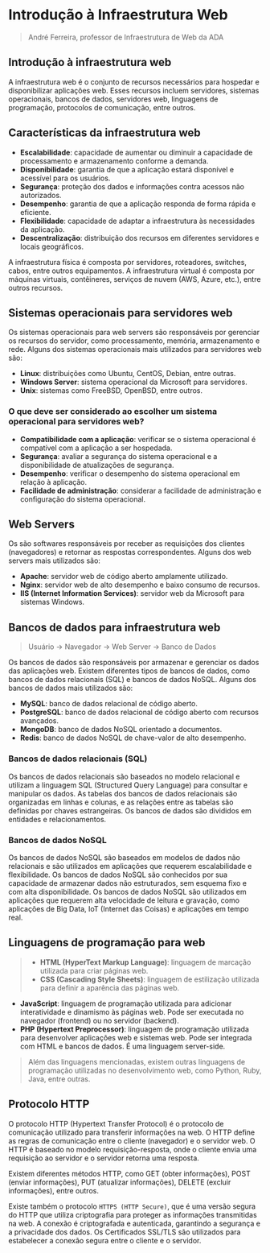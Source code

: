 # Introdução à Infraestrutura Web
> André Ferreira, professor de Infraestrutura de Web da ADA

## Introdução à infraestrutura web

A infraestrutura web é o conjunto de recursos necessários para hospedar e disponibilizar aplicações web. Esses recursos incluem servidores, sistemas operacionais, bancos de dados, servidores web, linguagens de programação, protocolos de comunicação, entre outros.

## Características da infraestrutura web
- **Escalabilidade**: capacidade de aumentar ou diminuir a capacidade de processamento e armazenamento conforme a demanda.
- **Disponibilidade**: garantia de que a aplicação estará disponível e acessível para os usuários.
- **Segurança**: proteção dos dados e informações contra acessos não autorizados.
- **Desempenho**: garantia de que a aplicação responda de forma rápida e eficiente.
- **Flexibilidade**: capacidade de adaptar a infraestrutura às necessidades da aplicação.
- **Descentralização**: distribuição dos recursos em diferentes servidores e locais geográficos.

A infraestrutura física é composta por servidores, roteadores, switches, cabos, entre outros equipamentos. A infraestrutura virtual é composta por máquinas virtuais, contêineres, serviços de nuvem (AWS, Azure, etc.), entre outros recursos.

## Sistemas operacionais para servidores web

Os sistemas operacionais para web servers são responsáveis por gerenciar os recursos do servidor, como processamento, memória, armazenamento e rede. Alguns dos sistemas operacionais mais utilizados para servidores web são:
- **Linux**: distribuições como Ubuntu, CentOS, Debian, entre outras.
- **Windows Server**: sistema operacional da Microsoft para servidores.
- **Unix**: sistemas como FreeBSD, OpenBSD, entre outros.

### O que deve ser considerado ao escolher um sistema operacional para servidores web?
- **Compatibilidade com a aplicação**: verificar se o sistema operacional é compatível com a aplicação a ser hospedada.
- **Segurança**: avaliar a segurança do sistema operacional e a disponibilidade de atualizações de segurança.
- **Desempenho**: verificar o desempenho do sistema operacional em relação à aplicação.
- **Facilidade de administração**: considerar a facilidade de administração e configuração do sistema operacional.

## Web Servers
Os são softwares responsáveis por receber as requisições dos clientes (navegadores) e retornar as respostas correspondentes. Alguns dos web servers mais utilizados são:
- **Apache**: servidor web de código aberto amplamente utilizado.
- **Nginx**: servidor web de alto desempenho e baixo consumo de recursos.
- **IIS (Internet Information Services)**: servidor web da Microsoft para sistemas Windows.


## Bancos de dados para infraestrutura web

> Usuário -> Navegador -> Web Server -> Banco de Dados

Os bancos de dados são responsáveis por armazenar e gerenciar os dados das aplicações web. Existem diferentes tipos de bancos de dados, como bancos de dados relacionais (SQL) e bancos de dados NoSQL. Alguns dos bancos de dados mais utilizados são:
- **MySQL**: banco de dados relacional de código aberto.
- **PostgreSQL**: banco de dados relacional de código aberto com recursos avançados.
- **MongoDB**: banco de dados NoSQL orientado a documentos.
- **Redis**: banco de dados NoSQL de chave-valor de alto desempenho.

### Bancos de dados relacionais (SQL)
Os bancos de dados relacionais são baseados no modelo relacional e utilizam a linguagem SQL (Structured Query Language) para consultar e manipular os dados. As tabelas dos bancos de dados relacionais são organizadas em linhas e colunas, e as relações entre as tabelas são definidas por chaves estrangeiras. Os bancos de dados são divididos em entidades e relacionamentos.

### Bancos de dados NoSQL
Os bancos de dados NoSQL são baseados em modelos de dados não relacionais e são utilizados em aplicações que requerem escalabilidade e flexibilidade. Os bancos de dados NoSQL são conhecidos por sua capacidade de armazenar dados não estruturados, sem esquema fixo e com alta disponibilidade. Os bancos de dados NoSQL são utilizados em aplicações que requerem alta velocidade de leitura e gravação, como aplicações de Big Data, IoT (Internet das Coisas) e aplicações em tempo real.


## Linguagens de programação para web

> - **HTML (HyperText Markup Language)**: linguagem de marcação utilizada para criar páginas web.
> - **CSS (Cascading Style Sheets)**: linguagem de estilização utilizada para definir a aparência das páginas web.
- **JavaScript**: linguagem de programação utilizada para adicionar interatividade e dinamismo às páginas web. Pode ser executada no navegador (frontend) ou no servidor (backend).
- **PHP (Hypertext Preprocessor)**: linguagem de programação utilizada para desenvolver aplicações web e sistemas web. Pode ser integrada com HTML e bancos de dados. É uma linguagem server-side.

> Além das linguagens mencionadas, existem outras linguagens de programação utilizadas no desenvolvimento web, como Python, Ruby, Java, entre outras.

## Protocolo HTTP

O protocolo HTTP (Hypertext Transfer Protocol) é o protocolo de comunicação utilizado para transferir informações na web. O HTTP define as regras de comunicação entre o cliente (navegador) e o servidor web. O HTTP é baseado no modelo requisição-resposta, onde o cliente envia uma requisição ao servidor e o servidor retorna uma resposta.

Existem diferentes métodos HTTP, como GET (obter informações), POST (enviar informações), PUT (atualizar informações), DELETE (excluir informações), entre outros. 

Existe também o protocolo `HTTPS (HTTP Secure)`, que é uma versão segura do HTTP que utiliza criptografia para proteger as informações transmitidas na web. A conexão é criptografada e autenticada, garantindo a segurança e a privacidade dos dados. Os Certificados SSL/TLS são utilizados para estabelecer a conexão segura entre o cliente e o servidor. 